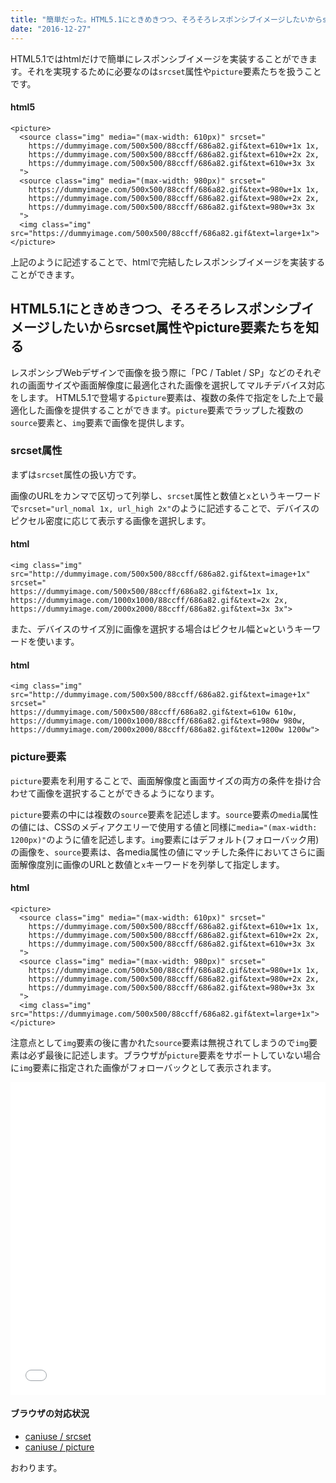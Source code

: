 ```yaml
---
title: "簡単だった。HTML5.1にときめきつつ、そろそろレスポンシブイメージしたいからsrcset属性やpicture要素たちを知る -『HTML5』"
date: "2016-12-27"
---
```


HTML5.1ではhtmlだけで簡単にレスポンシブイメージを実装することができます。それを実現するために必要なのは`srcset`属性や`picture`要素たちを扱うことです。

#### html5

```
<picture>
  <source class="img" media="(max-width: 610px)" srcset="
    https://dummyimage.com/500x500/88ccff/686a82.gif&text=610w+1x 1x,
    https://dummyimage.com/500x500/88ccff/686a82.gif&text=610w+2x 2x, 
    https://dummyimage.com/500x500/88ccff/686a82.gif&text=610w+3x 3x
  ">
  <source class="img" media="(max-width: 980px)" srcset="
    https://dummyimage.com/500x500/88ccff/686a82.gif&text=980w+1x 1x,
    https://dummyimage.com/500x500/88ccff/686a82.gif&text=980w+2x 2x, 
    https://dummyimage.com/500x500/88ccff/686a82.gif&text=980w+3x 3x
  ">
  <img class="img" src="https://dummyimage.com/500x500/88ccff/686a82.gif&text=large+1x">
</picture>

```

上記のように記述することで、htmlで完結したレスポンシブイメージを実装することができます。

## HTML5.1にときめきつつ、そろそろレスポンシブイメージしたいからsrcset属性やpicture要素たちを知る

レスポンシブWebデザインで画像を扱う際に「PC / Tablet / SP」などのそれぞれの画面サイズや画面解像度に最適化された画像を選択してマルチデバイス対応をします。 HTML5.1で登場する`picture`要素は、複数の条件で指定をした上で最適化した画像を提供することができます。`picture`要素でラップした複数の`source`要素と、`img`要素で画像を提供します。

### srcset属性

まずは`srcset`属性の扱い方です。

画像のURLをカンマで区切って列挙し、`srcset`属性と数値と`x`というキーワードで`srcset="url_nomal 1x, url_high 2x"`のように記述することで、デバイスのピクセル密度に応じて表示する画像を選択します。

#### html

```
<img class="img" src="http://dummyimage.com/500x500/88ccff/686a82.gif&text=image+1x" srcset="
https://dummyimage.com/500x500/88ccff/686a82.gif&text=1x 1x,
https://dummyimage.com/1000x1000/88ccff/686a82.gif&text=2x 2x,
https://dummyimage.com/2000x2000/88ccff/686a82.gif&text=3x 3x">

```

また、デバイスのサイズ別に画像を選択する場合はピクセル幅と`w`というキーワードを使います。

#### html

```
<img class="img" src="http://dummyimage.com/500x500/88ccff/686a82.gif&text=image+1x" srcset="
https://dummyimage.com/500x500/88ccff/686a82.gif&text=610w 610w,
https://dummyimage.com/1000x1000/88ccff/686a82.gif&text=980w 980w,
https://dummyimage.com/2000x2000/88ccff/686a82.gif&text=1200w 1200w">

```

### picture要素

`picture`要素を利用することで、画面解像度と画面サイズの両方の条件を掛け合わせて画像を選択することができるようになります。

`picture`要素の中には複数の`source`要素を記述します。`source`要素の`media`属性の値には、CSSのメディアクエリーで使用する値と同様に`media="(max-width: 1200px)"`のように値を記述します。`img`要素にはデフォルト(フォローバック用)の画像を、`source`要素は、各media属性の値にマッチした条件においてさらに画面解像度別に画像のURLと数値と`x`キーワードを列挙して指定します。

#### html

```
<picture>
  <source class="img" media="(max-width: 610px)" srcset="
    https://dummyimage.com/500x500/88ccff/686a82.gif&text=610w+1x 1x,
    https://dummyimage.com/500x500/88ccff/686a82.gif&text=610w+2x 2x, 
    https://dummyimage.com/500x500/88ccff/686a82.gif&text=610w+3x 3x
  ">
  <source class="img" media="(max-width: 980px)" srcset="
    https://dummyimage.com/500x500/88ccff/686a82.gif&text=980w+1x 1x,
    https://dummyimage.com/500x500/88ccff/686a82.gif&text=980w+2x 2x, 
    https://dummyimage.com/500x500/88ccff/686a82.gif&text=980w+3x 3x
  ">
  <img class="img" src="https://dummyimage.com/500x500/88ccff/686a82.gif&text=large+1x">
</picture>

```

注意点として`img`要素の後に書かれた`source`要素は無視されてしまうので`img`要素は必ず最後に記述します。ブラウザが`picture`要素をサポートしていない場合に`img`要素に指定された画像がフォローバックとして表示されます。

<iframe width="100%" height="500" src="//jsfiddle.net/yutousui/rpccyvyb/embedded/result,html/dark/" allowfullscreen="allowfullscreen" frameborder="0"></iframe>

#### ブラウザの対応状況

- [caniuse / srcset](http://caniuse.com/#search=srcset)
- [caniuse / picture](http://caniuse.com/#search=picture)

おわります。
